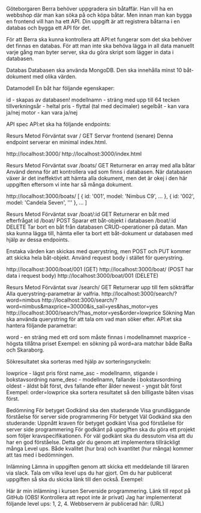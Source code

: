 Göteborgaren Berra behöver uppgradera sin båtaffär. Han vill ha en webbshop där man kan söka på och köpa båtar. Men innan man kan bygga en frontend vill han ha ett API. Din uppgift är att registrera båtarna i en databas och bygga ett API för det.

För att Berra ska kunna kontrollera att API:et fungerar som det ska behöver det finnas en databas. För att man inte ska behöva lägga in all data manuellt varje gång man byter server, ska du göra skript som lägger in data i databasen.

Databas
Databasen ska använda MongoDB. Den ska innehålla minst 10 båt-dokument med olika värden.

Datamodell
En båt har följande egenskaper:

id - skapas av databasen!
modellnamn - sträng med upp till 64 tecken
tillverkningsår - heltal
pris - flyttal (tal med decimaler)
segelbåt - kan vara ja/nej
motor - kan vara ja/nej


API spec
API:et ska ha följande endpoints:

Resurs	Metod	Förväntat svar
/	    GET	    Servar frontend (senare)
Denna endpoint serverar en minimal index.html.

http://localhost:3000/
http://localhost:3000/index.html


Resurs	Metod	Förväntat svar
/boats/	GET	    Returnerar en array med alla båtar
Använd denna för att kontrollera vad som finns i databasen. När databasen växer är det ineffektivt att hämta alla dokument, men det är okej i den här uppgiften eftersom vi inte har så många dokument.

http://localhost:3000/boats/
[
    { id: '001', model: 'Nimbus C9', ... },
    { id: '002', model: 'Candela Seven', ''' },
    ...
]

Resurs	    Metod	Förväntat svar
/boat/:id	GET	    Returnerar en båt med efterfrågat id
/boat/	    POST	Sparar ett båt-objekt i databasen
/boat/:id	DELETE	Tar bort en båt från databasen
CRUD-operationer på datan. Man ska kunna lägga till, hämta eller ta bort ett båt-dokument ur databasen med hjälp av dessa endpoints.

Enstaka värden kan skickas med querystring, men POST och PUT kommer att skicka hela båt-objekt. Använd request body i stället för querystring.

http://localhost:3000/boat/001 (GET)
http://localhost:3000/boat/    (POST har data i request body)
http://localhost:3000/boat/001 (DELETE)

Resurs	    Metod	Förväntat svar
/search/	GET	    Returnerar upp till fem sökträffar
Alla querystring-parametrar är valfria.
http://localhost:3000/search/?word=nimbus
http://localhost:3000/search/?word=nimbus&maxprice=30000&is_sail=yes&has_motor=yes
http://localhost:3000/search/?has_motor=yes&order=lowprice
Sökning
Man ska använda querystring för att tala om vad man söker efter. API:et ska hantera följande parametrar:

word - en sträng med ett ord som måste finnas i modellnamnet
maxprice - högsta tillåtna priset
Exempel: en sökning på word=ara matchar både BaRa och Skaraborg.

Sökresultatet ska sorteras med hjälp av sorteringsnyckeln:

lowprice - lägst pris först
name_asc - modellnamn, stigande i bokstavsordning
name_desc - modellnamn, fallande i bokstavsordning
oldest - äldst båt först, dvs fallande efter ålder
newest - yngst båt först
Exempel: order=lowprice ska sortera resultatet så den billigaste båten visas först.

Bedömning
För betyget Godkänd ska den studerande
Visa grundläggande förståelse för server side programmering
För betyget Väl Godkänd ska den studerande:
Uppnått kraven för betyget godkänt
Visa god förståelse för server side programmering
För godkänt på uppgiften ska du göra ett projekt som följer kravspecifikationen.
För väl godkänt ska du dessutom visa att du har en god förståelse. Detta gör du genom att implementera tillräckligt många Level ups. Både kvalitet (hur bra) och kvantitet (hur många) kommer att tas med i bedömningen.

Inlämning
Lämna in uppgiften genom att skicka ett meddelande till läraren via slack. Tala om vilka level ups du har gjort. Om du har publicerat uppgiften så ska du skicka länk till den också. Exempel:

Här är min inlämning i kursen Serverside programmering.
Länk till repot på GitHub (OBS! Kontrollera att repot inte är privat)
Jag har implementerat följande level ups: 1, 2, 4.
Webbservern är publicerad här: (URL)